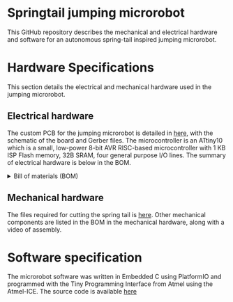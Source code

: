 # Springtail jumping microrobot
This GitHub repository describes the mechanical and electrical hardware and software for an autonomous spring-tail inspired jumping microrobot. 

# Hardware Specifications
This section details the electrical and mechanical hardware used in the jumping microrobot.

## Electrical hardware
The custom PCB for the jumping microrobot is detailed in [here](https://github.com/RobotFormAndFunction/Springtail_microrobot/tree/main/Electrical%20Hardware), with the schematic of the board and Gerber files. The microcontroller is an ATtiny10 which is a small, low-power 8-bit AVR RISC-based microcontroller with 1 KB ISP Flash memory, 32B SRAM, four general purpose I/O lines. The summary of electrical hardware is below in the BOM. 

<details><summary>Bill of materials (BOM)</summary>

#### BOM

| Component | Value	| Quantity | Package size |
| :--- | --- | :---: | --- |
| Capacitor |	0.1 µF |	2 |	0603 |
| Resistor |	2 kΩ |	1 |	0603 |
| Motor driver |	DRV8835 |	1 |	12-WSON |
| MCU |	ATtiny10 |	1 |	SOT-23-6 |

</details>

## Mechanical hardware
The files required for cutting the spring tail is [here](https://github.com/RobotFormAndFunction/Springtail_microrobot/tree/main/Mechanical%20Hardware). Other mechanical components are listed in the BOM in the mechanical hardware, along with a video of assembly.

# Software specification
The microrobot software was written in Embedded C using PlatformIO and programmed with the Tiny Programming Interface from Atmel using the Atmel-ICE. The source code is available [here](https://github.com/RobotFormAndFunction/Springtail_microrobot/tree/main/Software)
